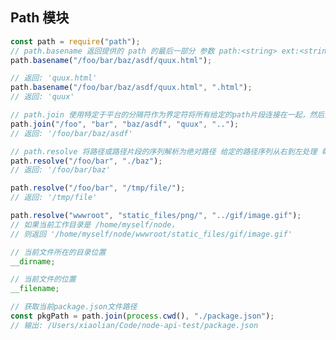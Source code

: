 <!--
 * @Description:
 * @Author: panrui
 * @Date: 2022-12-07 16:24:11
 * @LastEditTime: 2022-12-07 16:29:31
 * @LastEditors: panrui
 * 不忘初心,不负梦想
-->
  
## Path 模块

```js
const path = require("path");
// path.basename 返回提供的 path 的最后一部分 参数 path:<string> ext:<string>
path.basename("/foo/bar/baz/asdf/quux.html");

// 返回: 'quux.html'
path.basename("/foo/bar/baz/asdf/quux.html", ".html");
// 返回: 'quux'

// path.join 使用特定于平台的分隔符作为界定符将所有给定的path片段连接在一起，然后规范化生成的路径
path.join("/foo", "bar", "baz/asdf", "quux", "..");
// 返回: '/foo/bar/baz/asdf'

// path.resolve 将路径或路径片段的序列解析为绝对路径 给定的路径序列从右到左处理 每个后续的 path 会被追加到前面，直到构建绝对路径 生成的路径被规范化，并删除尾部斜杠（除非路径解析为根目录）
path.resolve("/foo/bar", "./baz");
// 返回: '/foo/bar/baz'

path.resolve("/foo/bar", "/tmp/file/");
// 返回: '/tmp/file'

path.resolve("wwwroot", "static_files/png/", "../gif/image.gif");
// 如果当前工作目录是 /home/myself/node，
// 则返回 '/home/myself/node/wwwroot/static_files/gif/image.gif'

// 当前文件所在的目录位置
__dirname;

// 当前文件的位置
__filename;

// 获取当前package.json文件路径
const pkgPath = path.join(process.cwd(), "./package.json");
// 输出: /Users/xiaolian/Code/node-api-test/package.json
```
